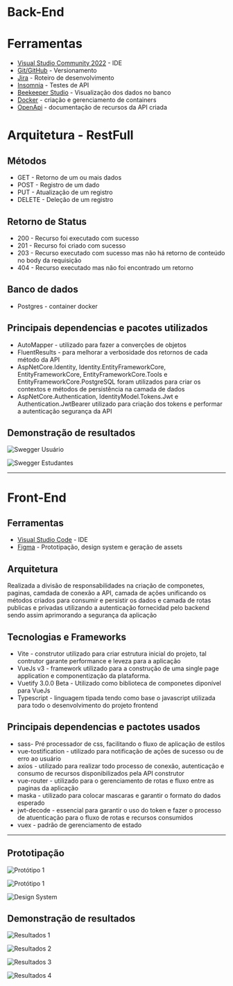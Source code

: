 # Back-End

# Ferramentas

- [Visual Studio Community 2022](https://visualstudio.microsoft.com/pt-br/vs/community/) - IDE
- [Git/GitHub](https://github.com/) - Versionamento
- [Jira](https://www.atlassian.com/br) - Roteiro de desenvolvimento
- [Insomnia](https://insomnia.rest/download) - Testes de API
- [Beekeeper Studio](https://www.beekeeperstudio.io/) - Visualização dos dados no banco
- [Docker](https://www.docker.com/) - criação e gerenciamento de containers
- [OpenApi](https://www.openapis.org/) - documentação de recursos da API criada

# Arquitetura - RestFull

## Métodos

- GET - Retorno de um ou mais dados
- POST - Registro de um dado
- PUT - Atualização de um registro
- DELETE - Deleção de um registro

## Retorno de Status

- 200 - Recurso foi executado com sucesso
- 201 - Recurso foi criado com sucesso
- 203 - Recurso executado com sucesso mas não há retorno de conteúdo no body da requisição
- 404 - Recurso executado mas não foi encontrado um retorno

## Banco de dados

- Postgres - container docker

## Principais dependencias e pacotes utilizados

- AutoMapper - utilizado para fazer a converções de objetos
- FluentResults - para melhorar a verbosidade dos retornos de cada método da API
- AspNetCore.Identity, Identity.EntityFrameworkCore, EntityFrameworkCore, EntityFrameworkCore.Tools e EntityFrameworkCore.PostgreSQL foram utilizados para criar os contextos e métodos de persistência na camada de dados
- AspNetCore.Authentication, IdentityModel.Tokens.Jwt e Authentication.JwtBearer utilizado para criação dos tokens e performar a autenticação segurança da API

## Demonstração de resultados

![Swegger Usuário](assets/backend1.png)

![Swegger Estudantes](assets/backend2.png)

---

# Front-End

## Ferramentas

- [Visual Studio Code](https://code.visualstudio.com/) - IDE
- [Figma](https://www.figma.com/) - Prototipação, design system e geração de assets

## Arquitetura

Realizada a divisão de responsabilidades na criação de componetes, paginas, camdada de conexão a API, camada de ações unificando os métodos criados para consumir e persistir os dados e camada de rotas publicas e privadas utilizando a autenticação fornecidad pelo backend sendo assim aprimorando a segurança da aplicação

## Tecnologias e Frameworks

- Vite - construtor utilizado para criar estrutura inicial do projeto, tal contrutor garante performance e leveza para a aplicação
- VueJs v3 - framework utilizado para a construção de uma single page application e componentização da plataforma.
- Vuetify 3.0.0 Beta - Utilizado como biblioteca de componetes diponível para VueJs
- Typescript - linguagem tipada tendo como base o javascript utilizada para todo o desenvolvimento do projeto frontend

## Principais dependencias e pactotes usados

- sass- Pré processador de css, facilitando o fluxo de aplicação de estilos
- vue-tostification - utilizado para notificação de ações de sucesso ou de erro ao usuário
- axios - utilizado para realizar todo processo de conexão, autenticação e consumo de recursos disponibilizados pela API construtor
- vue-router - utilizado para o gerenciamento de rotas e fluxo entre as paginas da aplicação
- maska - utilizado para colocar mascaras e garantir o formato do dados esperado
- jwt-decode - essencial para garantir o uso do token e fazer o processo de atuenticação para o fluxo de rotas e recursos consumidos
- vuex - padrão de gerenciamento de estado

---

## Prototipação

![Protótipo 1](assets/prototipo1.png)

![Protótipo 1](assets/prototipo2.png)

![Design System](assets/designsystem.png)

## Demonstração de resultados

![Resultados 1](assets/resultados1.png)

![Resultados 2](assets/resultados2.png)

![Resultados 3](assets/resultados3.png)

![Resultados 4](assets/resultados4.png)